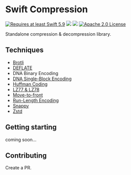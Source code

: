 # Swift Compression

<a href="https://swift.org"><img src="https://img.shields.io/badge/Swift-5.9+-F05138?style=&logo=swift" alt="Requires at least Swift 5.9"></a> <img src="https://img.shields.io/badge/Platforms-Any-gold"> <a href="https://discord.com/invite/VyuFQUpcUz"><img src="https://img.shields.io/badge/Chat-Discord-7289DA?style=&logo=discord"></a> <a href="https://github.com/RandomHashTags/destiny/blob/main/LICENSE"><img src="https://img.shields.io/badge/License-Apache_2.0-blue" alt="Apache 2.0 License"></a>

Standalone compression & decompression library.

## Techniques

- [Brotli](https://github.com/google/brotli)
- [DEFLATE](https://www.rfc-editor.org/rfc/rfc1951)
- DNA Binary Encoding
- [DNA Single-Block Encoding](https://www.mdpi.com/1999-4893/13/4/99)
- [Huffman Coding](https://en.wikipedia.org/wiki/Huffman_coding)
- [LZ77 & LZ78](https://en.wikipedia.org/wiki/LZ77_and_LZ78)
- [Move-to-front](https://en.wikipedia.org/wiki/Move-to-front_transform)
- [Run-Length Encoding](https://en.wikipedia.org/wiki/Run-length_encoding)
- [Snappy](https://github.com/google/snappy)
- [Zstd](https://github.com/facebook/zstd)

## Getting starting

coming soon...

## Contributing

Create a PR.